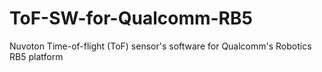 # ToF-SW-for-Qualcomm-RB5
Nuvoton Time-of-flight (ToF) sensor's software for Qualcomm's Robotics RB5 platform
